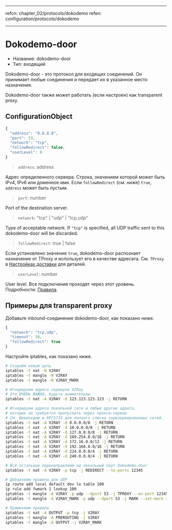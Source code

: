 * * *

refcn: chapter_02/protocols/dokodemo refen: configuration/protocols/dokodemo

* * *

# Dokodemo-door

* Название: dokodemo-door
* Тип: входящий

Dokodemo-door - это протокол для входящих соединений. Он принимает любые соединения и передает их в указанное место назначения.

Dokodemo-door также может работать (если настроен) как transparent proxy.

## ConfigurationObject

```javascript
{
  "address": "8.8.8.8",
  "port": 53,
  "network": "tcp",
  "followRedirect": false,
  "userLevel": 0
}
```

> `address`: address

Адрес определенного сервера. Строка, значением которой может быть IPv4, IPv6 или доменное имя. Если `followRedirect` (см. ниже) `true`, `address` может быть пустым.

> `port`: number

Port of the destination server.

> `network`: "tcp" | "udp" | "tcp,udp"

Type of acceptable network. If `"tcp"` is specified, all UDP traffic sent to this dokodemo-door will be discarded.

> `followRedirect`: true | false

Если установлено значение ` true `, dokodemo-door распознает назначение от TProxy и использует его в качестве адресата. См. `TProxy` в [Настройках доставки](../transport.md) для деталей.

> `userLevel`: number

User level. Все подключения проходят через этот уровень. Подробности: [Правила](../policy.md).

## Примеры для transparent proxy

Добавьте inbound-соединение dokodemo-door, как показано ниже.

```javascript
{
  "network": "tcp,udp",
  "timeout": 30,
  "followRedirect": true
}
```

Настройте iptables, как показано ниже.

```bash
# Создаём новую цепь
iptables -t nat -N V2RAY
iptables -t mangle -N V2RAY
iptables -t mangle -N V2RAY_MARK

# Игнорируем адреса серверов V2Ray
# Это ОЧЕНЬ ВАЖНО, будьте внимательны.
iptables -t nat -A V2RAY -d 123.123.123.123 -j RETURN

# Игнорируем адреса локальной сети и любые другие адреса,
# которые не требуется пропускать через прокси-сервер
# См. Википедию и RFC5735 для полного списка зарезервированных сетей.
iptables -t nat -A V2RAY -d 0.0.0.0/8 -j RETURN
iptables -t nat -A V2RAY -d 10.0.0.0/8 -j RETURN
iptables -t nat -A V2RAY -d 127.0.0.0/8 -j RETURN
iptables -t nat -A V2RAY -d 169.254.0.0/16 -j RETURN
iptables -t nat -A V2RAY -d 172.16.0.0/12 -j RETURN
iptables -t nat -A V2RAY -d 192.168.0.0/16 -j RETURN
iptables -t nat -A V2RAY -d 224.0.0.0/4 -j RETURN
iptables -t nat -A V2RAY -d 240.0.0.0/4 -j RETURN

# Всё остальное перенаправляем на локальный порт Dokodemo-door
iptables -t nat -A V2RAY -p tcp -j REDIRECT --to-ports 12345

# Добавляем правила для UDP
ip route add local default dev lo table 100
ip rule add fwmark 1 lookup 100
iptables -t mangle -A V2RAY -p udp --dport 53 -j TPROXY --on-port 12345 --tproxy-mark 0x01/0x01
iptables -t mangle -A V2RAY_MARK -p udp --dport 53 -j MARK --set-mark 1

# Применяем правила
iptables -t nat -A OUTPUT -p tcp -j V2RAY
iptables -t mangle -A PREROUTING -j V2RAY
iptables -t mangle -A OUTPUT -j V2RAY_MARK
```